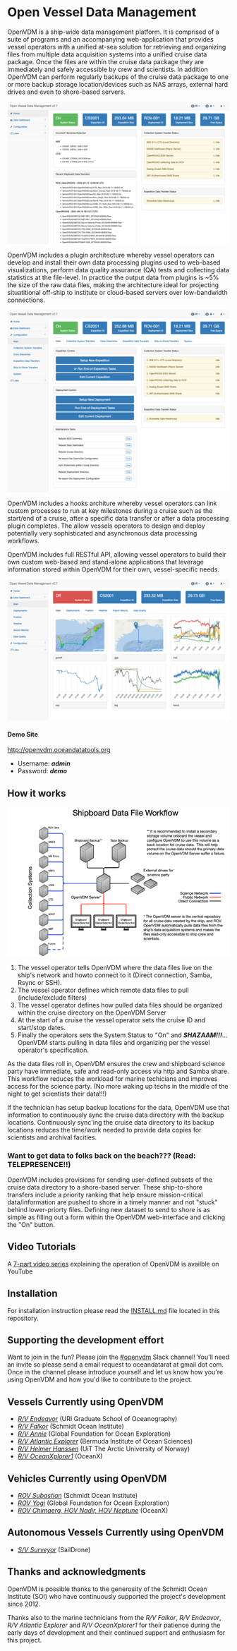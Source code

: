 # Open Vessel Data Management

OpenVDM is a ship-wide data management platform.  It is comprised of a suite of programs and an accompanying web-application that provides vessel operators with a unified at-sea solution for retrieving and organizing files from multiple data acquisition systems into a unified cruise data package.  Once the files are within the cruise data package they are immediately and safely accessible by crew and scientists.  In addition OpenVDM can perform regularly backups of the cruise data package to one or more backup storage location/devices such as NAS arrays, external hard drives and even to shore-based servers.

![Home](/docs/OVDM_Home.png)

OpenVDM includes a plugin architecture whereby vessel operators can develop and install their own data processing plugins used to web-based visualizations, perform data quality assurance (QA) tests and collecting data statistics at the file-level.  In practice the output data from plugins is ~5% the size of the raw data files, making the architecture ideal for projecting situatitional off-ship to institute or cloud-based servers over low-bandwidth connections.

![Configuration](/docs/OVDM_Config_Main.png)

OpenVDM includes a hooks architure whereby vessel operators can link custom processes to run at key milestones during a cruise such as the start/end of a cruise, after a specific data transfer or after a data processing plugin completes.  The allow vessels operators to design and deploy potentially very sophisticated and asynchronous data processing workflows.

OpenVDM includes full RESTful API, allowing vessel operators to build their own custom web-based and stand-alone applications that leverage information stored within OpenVDM for their own, vessel-specific needs.

![Data Dashboard](/docs/OVDM_DataDashboard_Main.png)

#### Demo Site ####
<http://openvdm.oceandatatools.org>
- Username: ***admin***
- Password: ***demo***

## How it works

![Shipboard Dataflow](/docs/Shipboard_Dataflow.png)

1. The vessel operator tells OpenVDM where the data files live on the ship's network and howto connect to it (Direct connection, Samba, Rsync or SSH).
2. The vessel operator defines which remote data files to pull (include/exclude filters)
3. The vessel operator defines how pulled data files should be organized within the cruise directory on the OpenVDM Server
4. At the start of a cruise the vessel operator sets the cruise ID and start/stop dates.
5. Finally the operators sets the System Status to "On" and ***SHAZAAM!!!***... OpenVDM starts pulling in data files and organizing per the vessel operator's specification.

As the data files roll in, OpenVDM ensures the crew and shipboard science party have immediate, safe and read-only access via http and Samba share.  This workflow reduces the workload for marine techicians and improves access for the science party. (No more waking up techs in the middle of the night to get scientists their data!!!)

If the technician has setup backup locations for the data, OpenVDM use that information to continuously sync the cruise data directory with the backup locations.  Continuously sync'ing the cruise data directory to its backup locations reduces the time/work needed to provide data copies for scientists and archival facities.

### Want to get data to folks back on the beach??? (Read: TELEPRESENCE!!) ###
OpenVDM includes provisions for sending user-defined subsets of the cruise data directory to a shore-based server.  These ship-to-shore transfers include a priority ranking that help ensure mission-critical data/information are pushed to shore in a timely manner and not "stuck" behind lower-priorty files.  Defining new dataset to send to shore is as simple as filling out a form within the OpenVDM web-interface and clicking the "On" button.

## Video Tutorials
A [7-part video series](https://www.youtube.com/playlist?list=PLZ52f9gdXYYuQ1RrSshutxcGWkoDTdwt9) explaining the operation of OpenVDM is availble on YouTube

## Installation ##

For installation instruction please read the [INSTALL.md](INSTALL.md) file located in this repository.

## Supporting the development effort ##

Want to join in the fun?  Please join the [#openvdm](https://oceandatarat.slack.com) Slack channel!  You'll need an invite so please send a email request to oceandatarat at gmail dot com. Once in the channel please introduce yourself and let us know how you're using OpenVDM and how you'd like to contribute to the project.

## Vessels Currently using OpenVDM ##
- *[R/V Endeavor](https://techserv.gso.uri.edu/)* (URI Graduate School of Oceanography)
- *[R/V Falkor](https://schmidtocean.org/rv-falkor/)* (Schmidt Ocean Institute)
- *[R/V Annie](http://engineeringfordiscovery.org/technology/rv-annie/)* (Global Foundation for Ocean Exploration)
- *[R/V Atlantic Explorer](http://www.bios.edu/research/facilities/atlantic-explorer/)* (Bermuda Institute of Ocean Sciences)
- *[R/V Helmer Hanssen](https://en.uit.no/om/enhet/artikkel?p_document_id=151541&p_dimension_id=88172&men=42374)* (UiT The Arctic University of Norway)
- *[R/V OceanXplorer1](http://www.oceanx.org/oceanxplorer/)* (OceanX)

## Vehicles Currently using OpenVDM ##
- *[ROV Subastian](https://schmidtocean.org/technology/robotic-platforms/4500-m-remotely-operated-vehicle-rov/)* (Schmidt Ocean Institute)
- *[ROV Yogi](https://www.engineeringfordiscovery.org/technology/rov-yogi/)* (Global Foundation for Ocean Exploration)
- *[ROV Chimaera, HOV Nadir, HOV Neptune](https://oceanx.org/oceanxplorer/deep-sea-vehicles)* (OceanX)

## Autonomous Vessels Currently using OpenVDM ##
- *[S/V Surveyor](https://www.saildrone.com/news/saildrone-launches-72-foot-surveyor-ocean-mapping)* (SailDrone)

## Thanks and acknowledgments ##

OpenVDM is possible thanks to the generosity of the Schmidt Ocean Institute (SOI) who have continuously supported the project's development since 2012.

Thanks also to the marine technicians from the *R/V Falkor*, *R/V Endeavor*, *R/V Atlantic Explorer* and *R/V OceanXplorer1* for their patience during the early days of development and their continued support and enthusiasm for this project.
